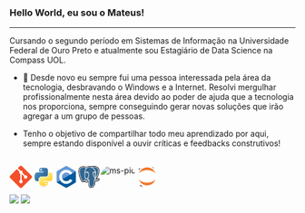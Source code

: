 ### Hello World, eu sou o Mateus!
<hr>

Cursando o segundo período em Sistemas de Informação na Universidade Federal de Ouro Preto e atualmente sou Estagiário de Data Science na Compass UOL.
- 💬 Desde novo eu sempre fui uma pessoa interessada pela área da tecnologia, desbravando o Windows e a Internet. Resolvi mergulhar profissionalmente nesta área devido ao poder de ajuda
  que a tecnologia nos proporciona, sempre conseguindo gerar novas soluções que irão agregar a um grupo de pessoas.
  
- Tenho o objetivo de compartilhar todo meu aprendizado por aqui, sempre estando disponível a ouvir críticas e feedbacks construtivos! <br><br>

<img align="left" alt="ms-pic" height="40" style="border-radius:50px;" src="https://github.com/devicons/devicon/blob/master/icons/git/git-original.svg">
<img align="left" alt="ms-pic" height="40" style="border-radius:50px;" src="https://github.com/devicons/devicon/blob/master/icons/python/python-original.svg">
<img align="left" alt="ms-pic" height="40" style="border-radius:50px;" src="https://github.com/devicons/devicon/blob/master/icons/c/c-original.svg">
<img align="left" alt="ms-pic" height="40" src="https://github.com/devicons/devicon/blob/master/icons/postgresql/postgresql-original.svg">
<img align="left" alt="ms-pic" height="40" style="border-radius:50px;" src="https://cdn.jsdelivr.net/gh/devicons/devicon/icons/amazonwebservices/amazonwebservices-plain-wordmark.svg">
<img align="left" alt="ms-pic" height="40" style="border-radius:50px;" src="https://github.com/devicons/devicon/blob/master/icons/jupyter/jupyter-original.svg">
<br>

</div>
<br><br>

  <a href = "mailto:mateussrtt@gmail.com">
 <img src="https://img.shields.io/badge/Gmail-D14836?style=for-the-badge&logo=gmail&logoColor=white" target="_blank"></a>
  <a href="https://www.linkedin.com/in/mateussrtt/" target="_blank">
 <img src="https://img.shields.io/badge/-LinkedIn-%230077B5?style=for-the-badge&logo=linkedin&logoColor=white" target="_blank"></a> 
